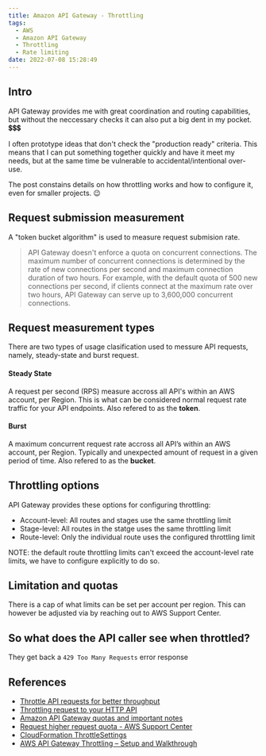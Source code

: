 ```yaml
---
title: Amazon API Gateway - Throttling
tags:
  - AWS
  - Amazon API Gateway
  - Throttling
  - Rate limiting
date: 2022-07-08 15:28:49
---
```



## Intro
API Gateway provides me with great coordination and routing capabilities, but without the neccessary checks it can also put a big dent in my pocket. 💲💲💲  

I often prototype ideas that don't check the "production ready" criteria. This means that I can put something together quickly and have it meet my needs, but at the same time be vulnerable to accidental/intentional over-use.  

The post constains details on how throttling works and how to configure it, even for smaller projects. 😉

## Request submission measurement

A "token bucket algorithm" is used to measure request submision rate.

> API Gateway doesn't enforce a quota on concurrent connections. The maximum number of concurrent connections is determined by the rate of new connections per second and maximum connection duration of two hours. For example, with the default quota of 500 new connections per second, if clients connect at the maximum rate over two hours, API Gateway can serve up to 3,600,000 concurrent connections.

## Request measurement types

There are two types of usage clasification used to messure API requests, namely, steady-state and burst request.

#### Steady State

A request per second (RPS) measure accross all API's within an AWS account, per Region. This is what can be considered normal request rate traffic for your API endpoints. Also refered to as the **token**.

#### Burst

A maximum concurrent request rate accross all API’s within an AWS account, per Region. Typically and unexpected amount of request in a given period of time. Also refered to as the **bucket**.

## Throttling options

API Gateway provides these options for configuring throttling:
- Account-level: All routes and stages use the same throttling limit
- Stage-level: All routes in the statge uses the same throttling limit
- Route-level: Only the individual route uses the configured throttling limit

NOTE: the default route throttling limits can't exceed the account-level rate limits, we have to configure explicitly to do so.

## Limitation and quotas

There is a cap of what limits can be set per account per region. This can however be adjusted via by reaching out to AWS Support Center.

## So what does the API caller see when throttled?

They get back a `429 Too Many Requests` error response

## References
- [Throttle API requests for better throughput](https://docs.aws.amazon.com/apigateway/latest/developerguide/api-gateway-request-throttling.html)
- [Throttling request to your HTTP API](https://docs.aws.amazon.com/apigateway/latest/developerguide/http-api-throttling.html)
- [Amazon API Gateway quotas and important notes](https://docs.aws.amazon.com/apigateway/latest/developerguide/limits.html)
- [Request higher request quota - AWS Support Center](https://console.aws.amazon.com/support/home#/)
- [CloudFormation ThrottleSettings](https://docs.aws.amazon.com/AWSCloudFormation/latest/UserGuide/aws-properties-apigateway-usageplan-throttlesettings.html)
- [AWS API Gateway Throttling – Setup and Walkthrough](https://beabetterdev.com/2021/10/01/aws-api-gateway-request-throttling/)
